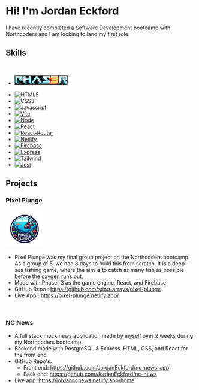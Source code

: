 # Hi! I'm Jordan Eckford

I have recently completed a Software Development bootcamp with Northcoders and I am looking to land my first role

## Skills

  <br>
  
  * <a href='https://phaser.io'><img src="./public/Phaser.png" width=141 height=25></a>

- ![HTML5][htmlimg]
- ![CSS3][cssimg]
- [![Javascript][Javascriptimg]][Javscript-url]
- [![Vite][Viteimg]][Vite-url]
- [![Node][nodeimg]][node-url]
- [![React][React.js]][React-url]
- [![React-Router][ReactRouterimg]][ReactRouter-url]
- [![Netlify][Netlifyimg]][Netlify-url]
- [![Firebase][Firebaseimg]][Firebase-url]
- [![Express][expressimg]][express-url]
- [![Tailwind][tailwind]][tailwind-url]
- [![Jest][jest]][jest-url]

## Projects

### Pixel Plunge

<a href='https://phaser.io'><img src="./public/pixelplungelogo.png" height=100></a>

- Pixel Plunge was my final group project on the Northcoders bootcamp. As a group of 5, we had 8 days to build this from scratch. It is a deep sea fishing game, where the aim is to catch as many fish as possible before the oxygen runs out.
- Made with Phaser 3 as the game engine, React, and Firebase
- GitHub Repo : https://github.com/sting-arrays/pixel-plunge
- Live App : https://pixel-plunge.netlify.app/

<br>

### NC News

- A full stack mock news application made by myself over 2 weeks during my Northcoders bootcamp.
- Backend made with PostgreSQL & Express. HTML, CSS, and React for the front end
- GitHub Repo's:
  - Front end: https://github.com/JordanEckford/nc-news-app
  - Back end: https://github.com/JordanEckford/nc-news
- Live app: https://jordanncnews.netlify.app/home

[React.js]: https://img.shields.io/badge/React-20232A?style=for-the-badge&logo=react&logoColor=61DAFB
[React-url]: https://reactjs.org/
[Javascriptimg]: https://img.shields.io/badge/JavaScript-F7DF1E?style=for-the-badge&logo=javascript&logoColor=black
[Javscript-url]: https://www.javascript.com
[ReactRouterimg]: https://img.shields.io/badge/React_Router-CA4245?style=for-the-badge&logo=react-router&logoColor=white
[ReactRouter-url]: https://reactrouter.com/en/main
[Netlifyimg]: https://img.shields.io/badge/Netlify-00C7B7?style=for-the-badge&logo=netlify&logoColor=white
[Netlify-url]: https://www.netlify.com
[Firebaseimg]: https://img.shields.io/badge/Firebase-039BE5?style=for-the-badge&logo=Firebase&logoColor=white
[Firebase-url]: https://firebase.google.com
[Viteimg]: https://img.shields.io/badge/vite-%23646CFF.svg?style=for-the-badge&logo=vite&logoColor=white
[Vite-url]: https://vitejs.dev
[expressimg]: https://img.shields.io/badge/Express.js-404D59?style=for-the-badge
[express-url]: https://expressjs.com/
[nodeimg]: https://img.shields.io/badge/Node.js-43853D?style=for-the-badge&logo=node.js&logoColor=white
[node-url]: https://nodejs.org/en/
[htmlimg]: https://img.shields.io/badge/HTML5-E34F26?style=for-the-badge&logo=html5&logoColor=white
[cssimg]: https://img.shields.io/badge/CSS-239120?&style=for-the-badge&logo=css3&logoColor=white
[tailwind]: https://img.shields.io/badge/Tailwind_CSS-38B2AC?style=for-the-badge&logo=tailwind-css&logoColor=white
[tailwind-url]: https://tailwindcss.com/
[jest]: https://img.shields.io/badge/Jest-323330?style=for-the-badge&logo=Jest&logoColor=white
[jest-url]: https://jestjs.io/

<!--
**JordanEckford/JordanEckford** is a ✨ _special_ ✨ repository because its `README.md` (this file) appears on your GitHub profile.

Here are some ideas to get you started:

- 🔭 I’m currently working on ...
- 🌱 I’m currently learning ...
- 👯 I’m looking to collaborate on ...
- 🤔 I’m looking for help with ...
- 💬 Ask me about ...
- 📫 How to reach me: ...
- 😄 Pronouns: ...
- ⚡ Fun fact: ...
-->
